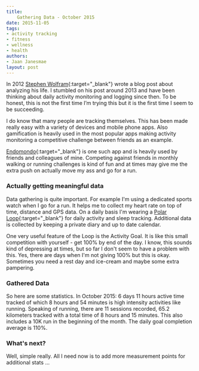 ```yaml
---
title:
    Gathering Data - October 2015
date: 2015-11-05
tags:
- activity tracking
- fitness
- wellness
- health
authors:
- Jaan Janesmae
layout: post
---
```

In 2012 [Stephen Wolfram][stephenwolfram]{:target="_blank"} wrote a blog post about analyzing his life. I stumbled on his post around 2013 and have been thinking about daily activity monitoring and logging since then. To be honest, this is not the first time I’m trying this but it is the first time I seem to be succeeding. 

I do know that many people are tracking themselves. This has been made really easy with a variety of devices and mobile phone apps. Also gamification is heavily used in the most popular apps making activity monitoring a competitive challenge between friends as an example.

[Endomondo][endomondo]{:target="_blank"} is one such app and is heavily used by friends and colleagues of mine. Competing against friends in monthly walking or running challenges is kind of fun and at times may give me the extra push on actually move my ass and go for a run.

### Actually getting meaningful data

Data gathering is quite important. For example I'm using a dedicated sports watch when I go for a run. It helps me to collect my heart rate on top of time, distance and GPS data. On a daily basis I'm wearing a [Polar Loop][polarloop]{:target="_blank"} for daily activity and sleep tracking. Additional data is collected by keeping a private diary and up to date calendar.

One very useful feature of the Loop is the Activity Goal. It is like this small competition with yourself - get 100% by end of the day. I know, this sounds kind of depressing at times, but so far I don't seem to have a problem with this. Yes, there are days when I'm not giving 100% but this is okay. Sometimes you need a rest day and ice-cream and maybe some extra pampering.

### Gathered Data

So here are some statistics. In October 2015: 6 days 11 hours active time tracked of which 8 hours and 54 minutes is high intensity activities like running. Speaking of running, there are 11 sessions recorded, 65.2 kilometers tracked with a total time of 8 hours and 15 minutes. This also includes a 10K run in the beginning of the month. The daily goal completion average is 110%.

### What's next?

Well, simple really. All I need now is to add more measurement points for additional stats ...


[stephenwolfram]:   http://blog.stephenwolfram.com/2012/03/the-personal-analytics-of-my-life/
[endomondo]:        https://www.endomondo.com
[polarloop]:        http://www.polar.com/en/products/get_active/fitness_crosstraining/loop
